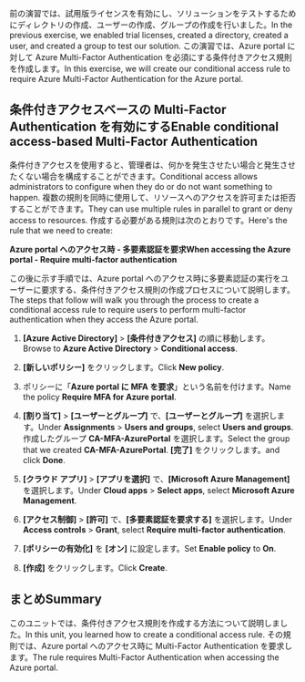 <span data-ttu-id="16465-101">前の演習では、試用版ライセンスを有効にし、ソリューションをテストするためにディレクトリの作成、ユーザーの作成、グループの作成を行いました。</span><span class="sxs-lookup"><span data-stu-id="16465-101">In the previous exercise, we enabled trial licenses, created a directory, created a user, and created a group to test our solution.</span></span> <span data-ttu-id="16465-102">この演習では、Azure portal に対して Azure Multi-Factor Authentication を必須にする条件付きアクセス規則を作成します。</span><span class="sxs-lookup"><span data-stu-id="16465-102">In this exercise, we will create our conditional access rule to require Azure Multi-Factor Authentication for the Azure portal.</span></span>

## <a name="enable-conditional-access-based-multi-factor-authentication"></a><span data-ttu-id="16465-103">条件付きアクセスベースの Multi-Factor Authentication を有効にする</span><span class="sxs-lookup"><span data-stu-id="16465-103">Enable conditional access-based Multi-Factor Authentication</span></span>

<span data-ttu-id="16465-104">条件付きアクセスを使用すると、管理者は、何かを発生させたい場合と発生させたくない場合を構成することができます。</span><span class="sxs-lookup"><span data-stu-id="16465-104">Conditional access allows administrators to configure when they do or do not want something to happen.</span></span> <span data-ttu-id="16465-105">複数の規則を同時に使用して、リソースへのアクセスを許可または拒否することができます。</span><span class="sxs-lookup"><span data-stu-id="16465-105">They can use multiple rules in parallel to grant or deny access to resources.</span></span> <span data-ttu-id="16465-106">作成する必要がある規則は次のとおりです。</span><span class="sxs-lookup"><span data-stu-id="16465-106">Here's the rule that we need to create:</span></span>

<span data-ttu-id="16465-107">**Azure portal へのアクセス時 - 多要素認証を要求**</span><span class="sxs-lookup"><span data-stu-id="16465-107">**When accessing the Azure portal - Require multi-factor authentication**</span></span>

<span data-ttu-id="16465-108">この後に示す手順では、Azure portal へのアクセス時に多要素認証の実行をユーザーに要求する、条件付きアクセス規則の作成プロセスについて説明します。</span><span class="sxs-lookup"><span data-stu-id="16465-108">The steps that follow will walk you through the process to create a conditional access rule to require users to perform multi-factor authentication when they access the Azure portal.</span></span>

1. <span data-ttu-id="16465-109">**[Azure Active Directory]** > **[条件付きアクセス]** の順に移動します。</span><span class="sxs-lookup"><span data-stu-id="16465-109">Browse to **Azure Active Directory** > **Conditional access**.</span></span>

1. <span data-ttu-id="16465-110">**[新しいポリシー]** をクリックします。</span><span class="sxs-lookup"><span data-stu-id="16465-110">Click **New policy**.</span></span>

1. <span data-ttu-id="16465-111">ポリシーに「**Azure portal に MFA を要求**」という名前を付けます。</span><span class="sxs-lookup"><span data-stu-id="16465-111">Name the policy **Require MFA for Azure portal**.</span></span>

1. <span data-ttu-id="16465-112">**[割り当て]** > **[ユーザーとグループ]** で、**[ユーザーとグループ]** を選択します。</span><span class="sxs-lookup"><span data-stu-id="16465-112">Under **Assignments** > **Users and groups**, select **Users and groups**.</span></span> <span data-ttu-id="16465-113">作成したグループ **CA-MFA-AzurePortal** を選択します。</span><span class="sxs-lookup"><span data-stu-id="16465-113">Select the group that we created **CA-MFA-AzurePortal**.</span></span> <span data-ttu-id="16465-114">**[完了]** をクリックします。</span><span class="sxs-lookup"><span data-stu-id="16465-114">and click **Done**.</span></span>

1. <span data-ttu-id="16465-115">**[クラウド アプリ]** > **[アプリを選択]** で、**[Microsoft Azure Management]** を選択します。</span><span class="sxs-lookup"><span data-stu-id="16465-115">Under **Cloud apps** > **Select apps**, select **Microsoft Azure Management**.</span></span>

1. <span data-ttu-id="16465-116">**[アクセス制御]** > **[許可]** で、**[多要素認証を要求する]** を選択します。</span><span class="sxs-lookup"><span data-stu-id="16465-116">Under **Access controls** > **Grant**, select **Require multi-factor authentication**.</span></span>

1. <span data-ttu-id="16465-117">**[ポリシーの有効化]** を **[オン]** に設定します。</span><span class="sxs-lookup"><span data-stu-id="16465-117">Set **Enable policy** to **On**.</span></span>

1. <span data-ttu-id="16465-118">**[作成]** をクリックします。</span><span class="sxs-lookup"><span data-stu-id="16465-118">Click **Create**.</span></span>

## <a name="summary"></a><span data-ttu-id="16465-119">まとめ</span><span class="sxs-lookup"><span data-stu-id="16465-119">Summary</span></span>

<span data-ttu-id="16465-120">このユニットでは、条件付きアクセス規則を作成する方法について説明しました。</span><span class="sxs-lookup"><span data-stu-id="16465-120">In this unit, you learned how to create a conditional access rule.</span></span> <span data-ttu-id="16465-121">その規則では、Azure portal へのアクセス時に Multi-Factor Authentication を要求します。</span><span class="sxs-lookup"><span data-stu-id="16465-121">The rule requires Multi-Factor Authentication when accessing the Azure portal.</span></span>
